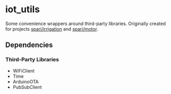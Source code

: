 # iot_utils
Some convenience wrappers around third-party libraries.
Originally created for projects [spari/irrigation](https://github.com/spari/irrigation) and [spari/motor](https://github.com/spari/motor).

## Dependencies 

### Third-Party Libraries
- WiFiClient
- Time
- ArduinoOTA
- PubSubClient

